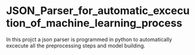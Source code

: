 # JSON_Parser_for_automatic_excecution_of_machine_learning_process
In this projct a json parser is programmed in python to automatically excecute all the preprocessing steps and model building.
